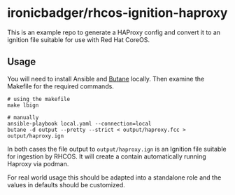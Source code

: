 # ironicbadger/rhcos-ignition-haproxy

This is an example repo to generate a HAProxy config and convert it to an ignition file suitable for use with Red Hat CoreOS.

## Usage

You will need to install Ansible and [Butane](https://docs.fedoraproject.org/en-US/fedora-coreos/producing-ign/) locally. Then examine the Makefile for the required commands.

```
# using the makefile
make lbign

# manually
ansible-playbook local.yaml --connection=local
butane -d output --pretty --strict < output/haproxy.fcc > output/haproxy.ign
```

In both cases the file output to `output/haproxy.ign` is an Ignition file suitable for ingestion by RHCOS. It will create a contain automatically running Haproxy via podman.

For real world usage this should be adapted into a standalone role and the values in defaults should be customized.